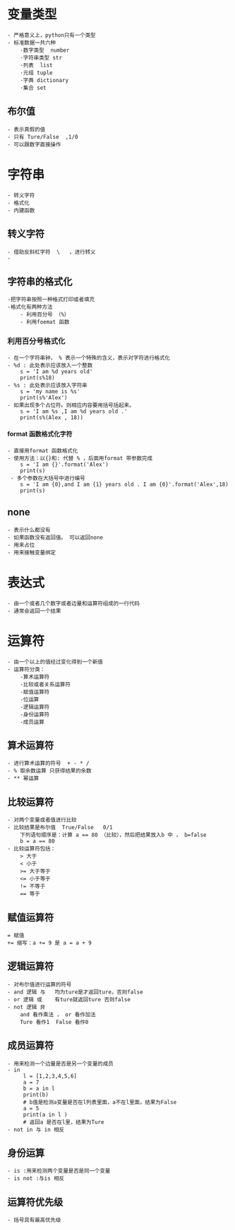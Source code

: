 
 
# 变量类型
    - 严格意义上，python只有一个类型
    - 标准数据一共六种
        ·数字类型  number
        ·字符串类型 str
        ·列表  list
        ·元组 tuple
        ·字典 dictionary
        ·集合 set
## 布尔值 
    - 表示真假的值
    - 只有 Ture/False  ,1/0
    - 可以跟数字直接操作
    
    
# 字符串
    - 转义字符
    - 格式化
    - 内建函数
    
## 转义字符
    - 借助反斜杠字符  \   ，进行转义
    -
    
## 字符串的格式化
    -把字符串按照一种格式打印或者填充
    -格式化有两种方法
        - 利用百分号 （%）
        - 利用foemat 函数
        
### 利用百分号格式化
    - 在一个字符串钟， % 表示一个特殊的含义，表示对字符进行格式化
    - %d : 此处表示应该放入一个整数
        s = 'I am %d years old'
        print(s%18)
    - %s : 此处表示应该放入字符串
        s = 'my name is %s'
        print(s%'Alex')
    - 如果出现多个占位符。则相应内容要用括号括起来。
        s = 'I am %s ,I am %d years old .'
        print(s%(Alex , 18))
#### format 函数格式化字符
    - 直接用format 函数格式化
    - 使用方法：以{}和: 代替 % ，后面用format 带参数完成
        s = 'I am {}'.format('Alex')
        print(s)
     - 多个参数在大括号中进行编号
        s = 'I am {0},and I am {1} years old . I am {0}'.format('Alex',18)
        print(s)

## none 
    - 表示什么都没有
    - 如果函数没有返回值。 可以返回none
    - 用来占位
    - 用来接触变量绑定
    
    
    
# 表达式
    - 由一个或者几个数字或者边量和运算符组成的一行代码
    - 通常会返回一个结果
    
# 运算符
    - 由一个以上的值经过变化得到一个新值
    - 运算符分类：
        -算术运算符
        -比较或者关系运算符
        -赋值运算符
        -位运算
        -逻辑运算符
        -身份运算符
        -成员运算
        
## 算术运算符
    - 进行算术运算的符号  + - * / 
    - % 取余数运算 只获得结果的余数
    - ** 幂运算  
    
## 比较运算符
    - 对两个变量或者值进行比较
    - 比较结果是布尔值  True/False   0/1 
        下列语句顺序是：计算 a == 80 （比较），然后把结果放入b 中 ， b=false
        b = a == 80 
    - 比较运算符包括：
        > 大于   
        < 小于
        >= 大于等于
        <= 小于等于
        != 不等于
        == 等于  
        
## 赋值运算符 
    = 赋值
    += 缩写：a += 9 是 a = a + 9 
    
## 逻辑运算符
    - 对布尔值进行运算的符号
    - and 逻辑 与   均为ture是才返回ture，否则false
    - or 逻辑 或    有ture就返回ture 否则false
    - not 逻辑 非   
        and 看作乘法 ， or 看作加法
        Ture 看作1  False 看作0
        
## 成员运算符
    - 用来检测一个边量是否是另一个变量的成员
    - in 
         l = [1,2,3,4,5,6]
         a = 7 
         b = a in l 
         print(b)
         # b值是检测a变量是否在l列表里面，a不在l里面，结果为False
         a = 5 
         print(a in l )
         # 返回a 是否在l里，结果为Ture
    - not in 与 in 相反
    
## 身份运算
    - is :用来检测两个变量是否是同一个变量
    - is not :与is 相反 
    
## 运算符优先级
    - 括号具有最高优先级
    
    






